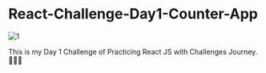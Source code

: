 # React-Challenge-Day1-Counter-App


![1](https://github.com/Yasith8/React-Challenge-Day1-Counter-App/assets/90121062/372bb56f-a451-48a4-94b3-7c842c8e36d4)


This is my Day 1 Challenge of Practicing React JS with Challenges Journey.💖😍💖 
